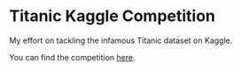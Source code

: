 # Titanic Kaggle Competition

My effort on tackling the infamous Titanic dataset on Kaggle.

You can find the competition [here](https://www.kaggle.com/c/titanic).
